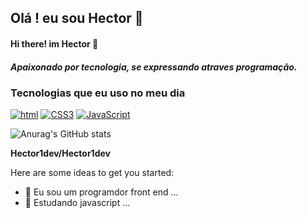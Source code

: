 ## Olá ! eu sou Hector  👋
#### Hi there! im Hector 👋

##### Apaixonado por tecnologia, se expressando atraves programação.

### Tecnologias que eu uso no meu dia 

[![html](https://img.shields.io/badge/HTML5-E34F26?style=for-the-badge&logo=html5&logoColor=white/)]()
[![CSS3](https://img.shields.io/badge/CSS3-1572B6?style=for-the-badge&logo=css3&logoColor=white/)]()
[![JavaScript](https://img.shields.io/badge/JavaScript-F7DF1E?style=for-the-badge&logo=javascript&logoColor=black)]()

![Anurag's GitHub stats](https://github-readme-stats.vercel.app/api?username=Hector1dev&show_icons=true&theme=dark)


**Hector1dev/Hector1dev** 

Here are some ideas to get you started:

- 🔭 Eu sou um programdor front end ...
- 🌱 Estudando javascript ...

